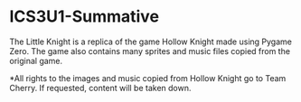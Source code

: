 # ICS3U1-Summative
 
The Little Knight is a replica of the game Hollow Knight made using Pygame Zero. The game also contains many sprites and music files copied from the original game.

*All rights to the images and music copied from Hollow Knight go to Team Cherry. If requested, content will be taken down.